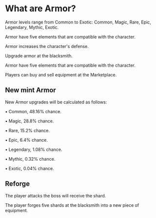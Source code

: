 # What are Armor?

Armor levels range from Common to Exotic: Common, Magic, Rare, Epic, Legendary, Mythic, Exotic.

Armor have five elements that are compatible with the character.

Armor increases the character's defense.

Upgrade armor at the blacksmith.

Armor have five elements that are compatible with the character.

Players can buy and sell equipment at the Marketplace.

## New mint Armor

New Armor upgrades will be calculated as follows:

• Common, 48.16% chance. 

• Magic, 28.8% chance. 

• Rare, 15.2% chance. 

• Epic, 6.4% chance. 

• Legendary, 1.08% chance. 

• Mythic, 0.32% chance. 

• Exotic, 0.04% chance. 

## Reforge

The player attacks the boss will receive the shard.

The player forges five shards at the blacksmith into a new piece of equipment.